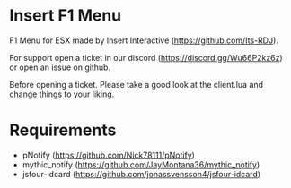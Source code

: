 # Insert F1 Menu

F1 Menu for ESX made by Insert Interactive (https://github.com/Its-RDJ).

For support open a ticket in our discord (https://discord.gg/Wu66P2kz6z) or open an issue on github.

Before opening a ticket. Please take a good look at the client.lua and change things to your liking.

# Requirements

- pNotify (https://github.com/Nick78111/pNotify)
- mythic_notify (https://github.com/JayMontana36/mythic_notify)
- jsfour-idcard (https://github.com/jonassvensson4/jsfour-idcard)
